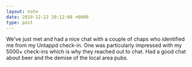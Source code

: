 ```yaml
---
layout: note
date: 2019-12-22 20:12:08 +0000
type: post
---
```


We’ve just met and had a nice chat with a couple of chaps who identified me from my Untappd check-in. One was particularly impressed with my 5000+ check-ins which is why they reached out to chat. Had a good chat about beer and the demise of the local area pubs.

